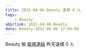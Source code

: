 ```yaml
---
title: 2022-04-06-Beauty 違規 0 人
tags:
    - Beauty
abbrlink: 2022-04-06-Beauty
date: Beauty-2022-04-06 12:00:00
---
```

Beauty 板 [板規連結](https://www.ptt.cc/bbs/Beauty/M.1630069980.A.84B.html)
昨天違規 0 人
